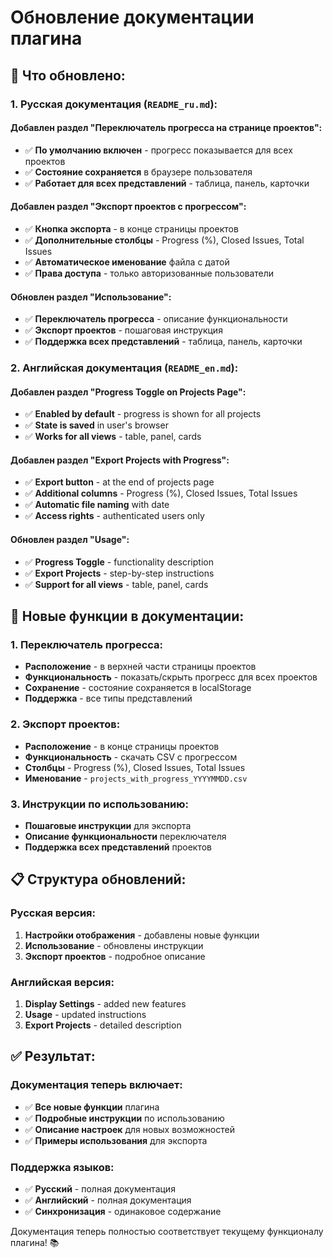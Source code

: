 # Обновление документации плагина

## 📝 **Что обновлено:**

### **1. Русская документация (`README_ru.md`):**

#### **Добавлен раздел "Переключатель прогресса на странице проектов":**
- ✅ **По умолчанию включен** - прогресс показывается для всех проектов
- ✅ **Состояние сохраняется** в браузере пользователя
- ✅ **Работает для всех представлений** - таблица, панель, карточки

#### **Добавлен раздел "Экспорт проектов с прогрессом":**
- ✅ **Кнопка экспорта** - в конце страницы проектов
- ✅ **Дополнительные столбцы** - Progress (%), Closed Issues, Total Issues
- ✅ **Автоматическое именование** файла с датой
- ✅ **Права доступа** - только авторизованные пользователи

#### **Обновлен раздел "Использование":**
- ✅ **Переключатель прогресса** - описание функциональности
- ✅ **Экспорт проектов** - пошаговая инструкция
- ✅ **Поддержка всех представлений** - таблица, панель, карточки

### **2. Английская документация (`README_en.md`):**

#### **Добавлен раздел "Progress Toggle on Projects Page":**
- ✅ **Enabled by default** - progress is shown for all projects
- ✅ **State is saved** in user's browser
- ✅ **Works for all views** - table, panel, cards

#### **Добавлен раздел "Export Projects with Progress":**
- ✅ **Export button** - at the end of projects page
- ✅ **Additional columns** - Progress (%), Closed Issues, Total Issues
- ✅ **Automatic file naming** with date
- ✅ **Access rights** - authenticated users only

#### **Обновлен раздел "Usage":**
- ✅ **Progress Toggle** - functionality description
- ✅ **Export Projects** - step-by-step instructions
- ✅ **Support for all views** - table, panel, cards

## 🎯 **Новые функции в документации:**

### **1. Переключатель прогресса:**
- **Расположение** - в верхней части страницы проектов
- **Функциональность** - показать/скрыть прогресс для всех проектов
- **Сохранение** - состояние сохраняется в localStorage
- **Поддержка** - все типы представлений

### **2. Экспорт проектов:**
- **Расположение** - в конце страницы проектов
- **Функциональность** - скачать CSV с прогрессом
- **Столбцы** - Progress (%), Closed Issues, Total Issues
- **Именование** - `projects_with_progress_YYYYMMDD.csv`

### **3. Инструкции по использованию:**
- **Пошаговые инструкции** для экспорта
- **Описание функциональности** переключателя
- **Поддержка всех представлений** проектов

## 📋 **Структура обновлений:**

### **Русская версия:**
1. **Настройки отображения** - добавлены новые функции
2. **Использование** - обновлены инструкции
3. **Экспорт проектов** - подробное описание

### **Английская версия:**
1. **Display Settings** - added new features
2. **Usage** - updated instructions
3. **Export Projects** - detailed description

## ✅ **Результат:**

### **Документация теперь включает:**
- ✅ **Все новые функции** плагина
- ✅ **Подробные инструкции** по использованию
- ✅ **Описание настроек** для новых возможностей
- ✅ **Примеры использования** для экспорта

### **Поддержка языков:**
- ✅ **Русский** - полная документация
- ✅ **Английский** - полная документация
- ✅ **Синхронизация** - одинаковое содержание

Документация теперь полностью соответствует текущему функционалу плагина! 📚
